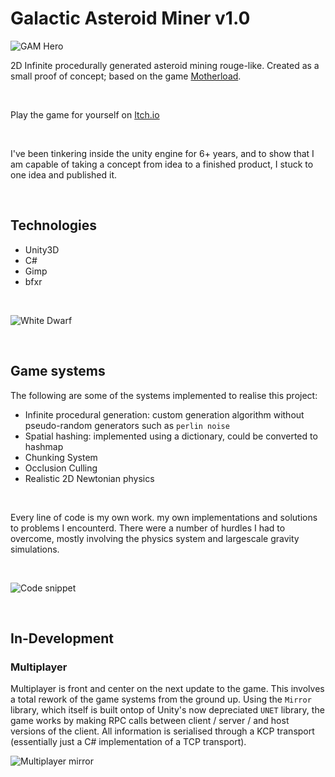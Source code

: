 # Galactic Asteroid Miner v1.0
![GAM Hero](https://img.itch.zone/aW1hZ2UvMTc0MDIyMS8xMDI1MjYwNi5qcGc=/original/VVM%2FqJ.jpg)

2D Infinite procedurally generated asteroid mining rouge-like. Created as a small proof of concept; based on the game [Motherload](http://www.xgenstudios.com/play/motherload).

<br>

Play the game for yourself on [Itch.io](https://zephyrmg.itch.io/galactic-asteroid-miner)

<br>

I've been tinkering inside the unity engine for 6+ years, and to show that I am capable of taking a concept from idea to a finished product, I stuck to one idea and published it.

<br>

## Technologies

- Unity3D
- C#
- Gimp
- bfxr

<br>

![White Dwarf](https://img.itch.zone/aW1hZ2UvMTc0MDIyMS8xMDI1MjYwNS5qcGc=/original/z%2FaKXM.jpg)

<br>

## Game systems

The following are some of the systems implemented to realise this project:

- Infinite procedural generation: custom generation algorithm without pseudo-random generators such as `perlin noise`
- Spatial hashing: implemented using a dictionary, could be converted to hashmap
- Chunking System
- Occlusion Culling
- Realistic 2D Newtonian physics

<br>

Every line of code is my own work. my own implementations and solutions to problems I encounterd. There were a number of 
hurdles I had to overcome, mostly involving the physics system and largescale gravity simulations.

<br>

![Code snippet](https://imgur.com/22I8PbG.jpg)

<br>

## In-Development
### Multiplayer

Multiplayer is front and center on the next update to the game. This involves a total rework of the game systems from the ground up. Using the `Mirror` library, which itself is built ontop of Unity's now depreciated `UNET` library, the game works by making RPC calls between client / server / and host versions of the client. All information is serialised through a KCP transport (essentially just a C# implementation of a TCP transport).

![Multiplayer mirror](https://imgur.com/JQPTlFD.jpg)